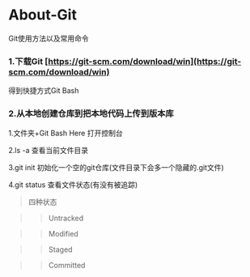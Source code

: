 # About-Git
Git使用方法以及常用命令

 ### 1.下载Git [https://git-scm.com/download/win](https://git-scm.com/download/win)
 
得到快捷方式Git Bash

### 2.从本地创建仓库到把本地代码上传到版本库

1.文件夹+Git Bash Here 打开控制台

2.ls -a 查看当前文件目录

3.git init 初始化一个空的git仓库(文件目录下会多一个隐藏的.git文件)

4.git status 查看文件状态(有没有被追踪)

  >四种状态

  >>Untracked
  
  >>Modified
  
  >>Staged
  
  >>Committed
